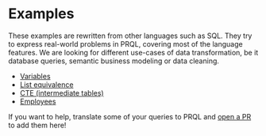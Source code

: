 # Examples

These examples are rewritten from other languages such as SQL. They try to
express real-world problems in PRQL, covering most of the language features. We
are looking for different use-cases of data transformation, be it database
queries, semantic business modeling or data cleaning.

- [Variables](./variables.md)
- [List equivalence](./list-equivalence.md)
- [CTE (intermediate tables)](./cte.md)
- [Employees](./employees.md)

If you want to help, translate some of your queries to PRQL and
[open a PR](https://github.com/PRQL/prql/pulls) to add them here!

<!-- TODO: toc -->
